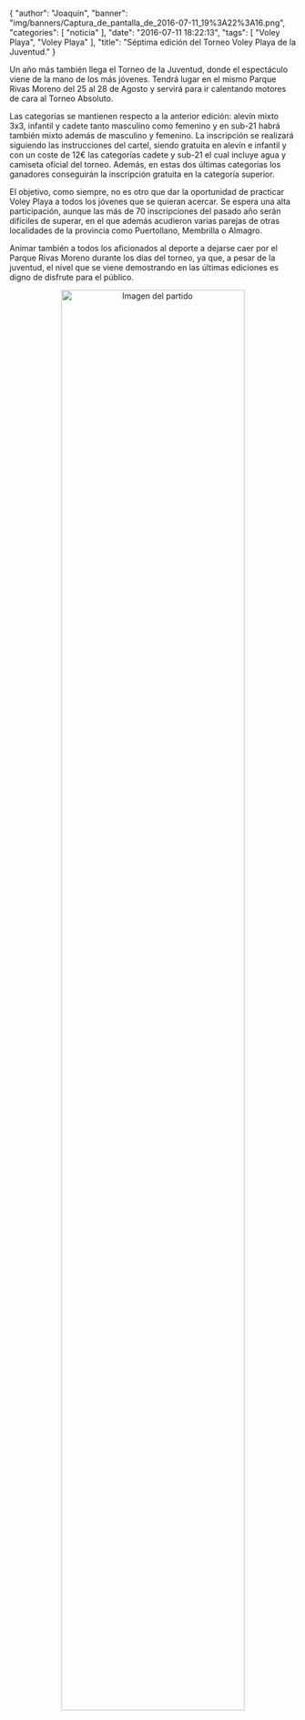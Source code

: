 {
  "author": "Joaquín", 
  "banner": "img/banners/Captura_de_pantalla_de_2016-07-11_19%3A22%3A16.png", 
  "categories": [
    "noticia"
  ], 
  "date": "2016-07-11 18:22:13", 
  "tags": [
    "Voley Playa", 
    "Voley Playa"
  ], 
  "title": "Séptima edición del Torneo Voley Playa de la Juventud."
}

Un año más también llega el Torneo de la Juventud, donde el espectáculo viene de la mano de los más jóvenes. Tendrá lugar en el mismo Parque Rivas Moreno del 25 al 28 de Agosto y servirá para ir calentando motores de cara al Torneo Absoluto.

Las categorías se mantienen respecto a la anterior edición: alevín mixto 3x3, infantil y cadete tanto masculino como femenino y en sub-21 habrá también mixto además de masculino y femenino. La inscripción se realizará siguiendo las instrucciones del cartel, siendo gratuita en alevín e infantil y con un coste de 12€ las categorías cadete y sub-21 el cual incluye agua y camiseta oficial del torneo. Además, en estas dos últimas categorías los ganadores conseguirán la inscripción gratuita en la categoría superior.

El objetivo, como siempre, no es otro que dar la oportunidad de practicar Voley Playa a todos los jóvenes que se quieran acercar.  Se espera una alta participación, aunque las más de 70 inscripciones del pasado año serán difíciles de superar, en el que además acudieron varias parejas de otras localidades de la provincia como Puertollano, Membrilla o Almagro.

Animar también a todos los aficionados al deporte a dejarse caer por el Parque Rivas Moreno durante los días del torneo, ya que, a pesar de la juventud, el nivel que se viene demostrando en las últimas ediciones es digno de disfrute para el público.

<center>
<a target="_new" href="http://www.advmiguelturra.org/img/banners/Captura%20de%20pantalla%20de%202016-07-11%2019%3A22%3A16.png"> 
<img alt="Imagen del partido" width="80%" align="center" src="http://www.advmiguelturra.org/img/banners/Captura%20de%20pantalla%20de%202016-07-11%2019%3A22%3A16.png"/> </a> </center>

